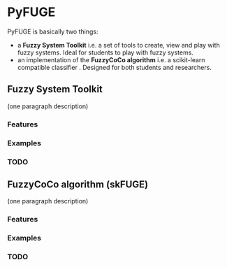 # PyFUGE

PyFUGE is basically two things:
* a **Fuzzy System Toolkit** i.e. a set of tools to create, view and play with fuzzy systems. Ideal for students to play with fuzzy systems.
* an implementation of the **FuzzyCoCo algorithm** i.e. a scikit-learn compatible classifier . Designed for both students and researchers.

## Fuzzy System Toolkit

(one paragraph description)

### Features

### Examples

### TODO

## FuzzyCoCo algorithm (skFUGE)

(one paragraph description)

### Features

### Examples

### TODO
